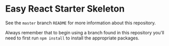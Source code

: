 # Easy React Starter Skeleton

See the `master` branch `README` for more information about this repository.

Always remember that to begin using a branch found in this repository you'll need to first run `npm install` to install the appropriate packages.